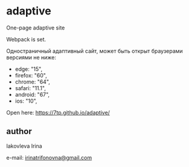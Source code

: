 # adaptive
One-page adaptive site

Webpack is set.

Одностраничный адаптивный сайт, может быть открыт браузерами версиями не ниже: 
* edge: "15",
* firefox: "60",
* chrome: "64",
* safari: "11.1",
* android: "67",
* ios: "10",

Open here: https://7tp.github.io/adaptive/

## author

Iakovleva Irina

e-mail: irinatrifonovna@gmail.com
